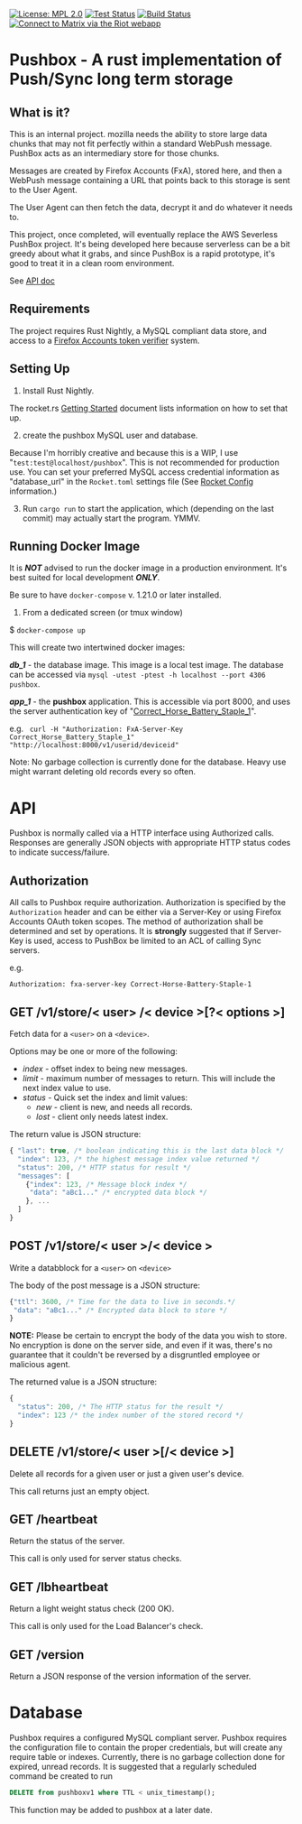 [![License: MPL 2.0][mpl-svg]][mpl]
[![Test Status][travis-badge]][travis]
[![Build Status][circleci-badge]][circleci]
[![Connect to Matrix via the Riot webapp][matrix-badge]][matrix]

# Pushbox - A rust implementation of Push/Sync long term storage

## What is it?

This is an internal project. mozilla needs the ability to store large data
chunks that may not fit perfectly within a standard WebPush message. PushBox
acts as an intermediary store for those chunks.

Messages are created by Firefox Accounts (FxA), stored here, and then a
WebPush message containing a URL that points back to this storage is sent
to the User Agent.

The User Agent can then fetch the data, decrypt it and do whatever it needs
to.

This project, once completed, will eventually replace the AWS Severless
PushBox project. It's being developed here because serverless can be a bit
greedy about what it grabs, and since PushBox is a rapid prototype, it's
good to treat it in a clean room environment.

See [API doc](
https://docs.google.com/document/d/1YT6gh125Tu03eM42Vb_LKjvgxc4qrGGZsty1_ajf2YM/)

## Requirements

The project requires Rust Nightly, a MySQL compliant data store, and
access to a [Firefox Accounts token verifier](https://github.com/mozilla/fxa-auth-server) system.


## Setting Up

1) Install Rust Nightly.

The rocket.rs [Getting Started](https://rocket.rs/guide/getting-started/)
document lists information on how to set that up.

2) create the pushbox MySQL user and database.

Because I'm horribly creative and because this is a WIP, I use "`test:test@localhost/pushbox`".
This is not recommended for production use. You can set your preferred
MySQL access credential information as "database_url" in the `Rocket.toml`
settings file (See [Rocket Config](https://rocket.rs/guide/configuration/#rockettoml)
information.)

3) Run `cargo run` to start the application, which (depending on the last
  commit) may actually start the program. YMMV.

## Running Docker Image

It is ***NOT*** advised to run the docker image in a production environment.
It's best suited for local development ***ONLY***.

Be sure to have `docker-compose` v. 1.21.0 or later installed.

1) From a dedicated screen (or tmux window)

$ `docker-compose up`

This will create two intertwined docker images:

***db_1*** - the database image. This image is a local test image. The database
can be accessed via `mysql -utest -ptest -h localhost --port 4306 pushbox`.

***app_1*** - the **pushbox** application. This is accessible via port
8000,
and uses the server authentication key of "[Correct_Horse_Battery_Staple_1](https://www.xkcd.com/936/)".

e.g.
` curl -H "Authorization: FxA-Server-Key Correct_Horse_Battery_Staple_1" "http://localhost:8000/v1/userid/deviceid"`

Note: No garbage collection is currently done for the database. Heavy use
might warrant deleting old records every so often.

# API

Pushbox is normally called via a HTTP interface using Authorized calls. Responses are generally JSON objects with appropriate HTTP status codes to indicate success/failure.

## Authorization

All calls to Pushbox require authorization. Authorization is specified by the `Authorization` header and can be either via a Server-Key or using Firefox Accounts OAuth token scopes. The method of authorization shall be determined and set by operations. It is **strongly** suggested that if Server-Key is used, access to PushBox be limited to an ACL of calling Sync servers. 

e.g.

```
Authorization: fxa-server-key Correct-Horse-Battery-Staple-1
```


## GET /v1/store/< user> /< device >[?< options >]

Fetch data for a `<user>` on a `<device>`. 

Options may be one or more of the following:

* *index* - offset index to being new messages.
* *limit* - maximum number of messages to return. This will include the next index value to use. 
* *status* - Quick set the index and limit values:
  * *new* - client is new, and needs all records.
  * *lost* - client only needs latest index.

The return value is JSON structure: 

```javascript
{ "last": true, /* boolean indicating this is the last data block */
  "index": 123, /* the highest message index value returned */
  "status": 200, /* HTTP status for result */
  "messages": [
    {"index": 123, /* Message block index */
     "data": "aBc1..." /* encrypted data block */
    }, ...
  ]
}
```

## POST /v1/store/< user >/< device >

Write a databblock for a `<user>` on `<device>`

The body of the post message is a JSON structure:

```javascript
{"ttl": 3600, /* Time for the data to live in seconds.*/
 "data": "aBc1..." /* Encrypted data block to store */
}
```

**NOTE:** Please be certain to encrypt the body of the data you wish to store. No encryption is done on the server side, and even if it was, there's no guarantee that it couldn't be reversed by a disgruntled employee or malicious agent.

The returned value is a JSON structure:

```javascript
{
  "status": 200, /* The HTTP status for the result */
  "index": 123 /* the index number of the stored record */
}
```

## DELETE /v1/store/< user >[/< device >]

Delete all records for a given user or just a given user's device.

This call returns just an empty object.


## GET /__heartbeat__

Return the status of the server.

This call is only used for server status checks.


## GET /__lbheartbeat__

Return a light weight status check (200 OK).

This call is only used for the Load Balancer's check.


## GET /__version__

Return a JSON response of the version information of the server.


# Database

Pushbox requires a configured MySQL compliant server. Pushbox requires the configuration file to contain the proper credentials, but will create any require table or indexes. Currently, there is no garbage collection done for expired, unread records. It is suggested that a regularly scheduled command be created to run 

```sql
DELETE from pushboxv1 where TTL < unix_timestamp();
```

This function may be added to pushbox at a later date.

[mpl-svg]: https://img.shields.io/badge/License-MPL%202.0-blue.svg
[mpl]: https://opensource.org/licenses/MPL-2.0
[travis-badge]: https://travis-ci.org/mozilla-services/pushbox.svg?branch=master
[travis]: https://travis-ci.org/mozilla-services/pushbox
[circleci-badge]: https://circleci.com/gh/mozilla-services/pushbox.svg?style=shield&circle-token=074ae89011d1a7601378c41a4351e1e03f1e8177
[circleci]: https://circleci.com/gh/mozilla-services/pushbox
[matrix-badge]: https://img.shields.io/badge/chat%20on%20[m]-%23push%3Amozilla.org-blue
[matrix]: https://chat.mozilla.org/#/room/#push:mozilla.org
